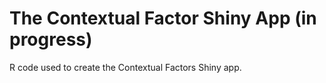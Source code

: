 # The Contextual Factor Shiny App (in progress)
R code used to create the Contextual Factors Shiny app.
